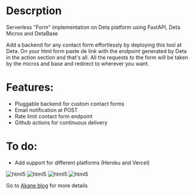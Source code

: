 # Descrption
Serverless "Form" implementation on Deta platform using FastAPI, Deta Micros and DetaBase

Add a backend for any contact form effortlessly by deploying this tool at Deta. On your html form paste de link with the endpoint generated by Deta in the action section and that's all. All the requests to the form will be taken by the micros and base and redirect to wherever you want.

# Features:

* Pluggable backend for custom contact forms
* Email notification at POST
* Rate limit contact form endpoint 
* Github actions for continuous delivery

# To do:

* Add support for different platforms (Heroku and Vercel)
 

<img src="https://cdn.jsdelivr.net/gh/cgmark101/CDN-stuff@main/dist/img/form-back.png" alt="html5" style="max-width:100%">

<img src="https://cdn.jsdelivr.net/gh/cgmark101/CDN-stuff@main/dist/img/form-front.png" alt="html5" style="max-width:100%;">

<img src="https://cdn.jsdelivr.net/gh/cgmark101/CDN-stuff/dist/img/frame-form.png" alt="html5"  style="max-width:100%;">

<img src="https://cdn.jsdelivr.net/gh/cgmark101/CDN-stuff@main/dist/img/deta-akane-contact.png" alt="html5" style="max-width:100%;">

Go to [Akane blog](https://akane.ga/articles/email-post/) for more details
